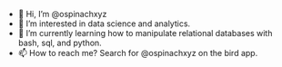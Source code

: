 - 👋 Hi, I’m @ospinachxyz
- 👀 I’m interested in data science and analytics.
- 🌱 I’m currently learning how to manipulate relational databases with bash, sql, and python.
- 📫 How to reach me? Search for @ospinachxyz on the bird app.
 

<!---
Mars-eve/Mars-eve is a ✨ special ✨ repository because its `README.md` (this file) appears on your GitHub profile.
You can click the Preview link to take a look at your changes.
--->
